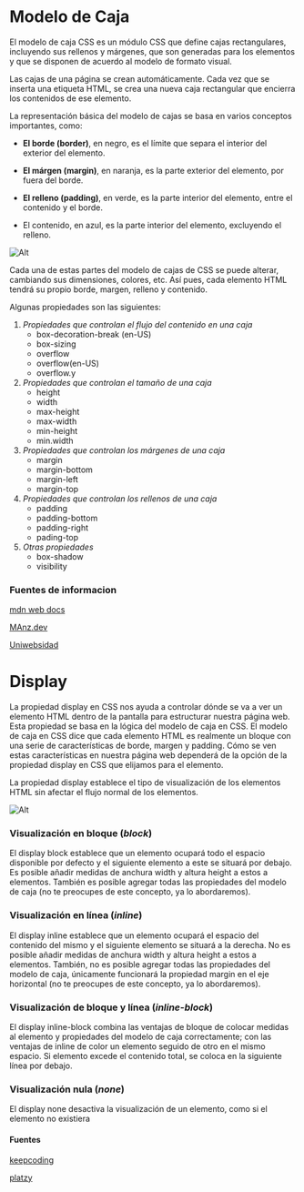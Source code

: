 # Modelo de Caja #
El modelo de caja CSS es un módulo CSS que define cajas rectangulares, incluyendo sus rellenos y márgenes, que son generadas para los elementos y que se disponen de acuerdo al modelo de formato visual.

Las cajas de una página se crean automáticamente. Cada vez que se inserta una etiqueta HTML, se crea una nueva caja rectangular que encierra los contenidos de ese elemento.

La representación básica del modelo de cajas se basa en varios conceptos importantes, como:

+ __El borde (border)__, en negro, es el límite que separa el interior del exterior del elemento.

+ __El márgen (margin)__, en naranja, es la parte exterior del elemento, por fuera del borde.
  
+ __El relleno (padding)__, en verde, es la parte interior del elemento, entre el contenido y el borde.
  
+ El contenido, en azul, es la parte interior del elemento, excluyendo el relleno.

![Alt](https://lenguajecss.com/css/modelo-de-cajas/que-es/modelo-de-cajas.png)

Cada una de estas partes del modelo de cajas de CSS se puede alterar, cambiando sus dimensiones, colores, etc. Así pues, cada elemento HTML tendrá su propio borde, margen, relleno y contenido.

Algunas propiedades son las siguientes:

1. _Propiedades que controlan el flujo del contenido en una caja_
   + box-decoration-break (en-US)
   + box-sizing
   + overflow
   + overflow(en-US)
   + overflow.y
2. _Propiedades que controlan el tamaño de una caja_
   + height
   + width
   + max-height
   + max-width
   + min-height
   + min.width
3. _Propiedades que controlan los márgenes de una caja_
   + margin
   + margin-bottom
   + margin-left
   + margin-top
4. _Propiedades que controlan los rellenos de una caja_
   + padding
   + padding-bottom
   + padding-right
   + pading-top
5. _Otras propiedades_
   + box-shadow
   + visibility

### __Fuentes de informacion__

[mdn web docs](https://developer.mozilla.org/es/docs/Web/CSS/CSS_box_model)

[MAnz.dev](https://lenguajecss.com/css/modelo-de-cajas/que-es/)

[Uniwebsidad](https://uniwebsidad.com/libros/css/capitulo-4)
# Display #

La propiedad display en CSS nos ayuda a controlar dónde se va a ver un elemento HTML dentro de la pantalla para estructurar nuestra página web. Esta propiedad se basa en la lógica del modelo de caja en CSS. El modelo de caja en CSS dice que cada elemento HTML es realmente un bloque con una serie de características de borde, margen y padding. Cómo se ven estas características en nuestra página web dependerá de la opción de la propiedad display en CSS que elijamos para el elemento.

La propiedad display establece el tipo de visualización de los elementos HTML sin afectar el flujo normal de los elementos.

![Alt](https://static.platzi.com/media/articlases/Images/frontend_developer19.png)

###  Visualización en bloque (_block_)

El display block establece que un elemento ocupará todo el espacio disponible por defecto y el siguiente elemento a este se situará por debajo.
Es posible añadir medidas de anchura width y altura height a estos a elementos.
También es posible agregar todas las propiedades del modelo de caja (no te preocupes de este concepto, ya lo abordaremos).

### Visualización en línea (_inline_)

El display inline establece que un elemento ocupará el espacio del contenido del mismo y el siguiente elemento se situará a la derecha.
No es posible añadir medidas de anchura width y altura height a estos a elementos.
También, no es posible agregar todas las propiedades del modelo de caja, únicamente funcionará la propiedad margin en el eje horizontal (no te preocupes de este concepto, ya lo abordaremos).

### Visualización de bloque y línea (_inline-block_)

El display inline-block combina las ventajas de bloque de colocar medidas al elemento y propiedades del modelo de caja correctamente; con las ventajas de inline de color un elemento seguido de otro en el mismo espacio.
Si elemento excede el contenido total, se coloca en la siguiente línea por debajo.

### Visualización nula (_none_)

El display none desactiva la visualización de un elemento, como si el elemento no existiera

#### Fuentes
[keepcoding](https://keepcoding.io/blog/propiedad-display-en-css/#Que_es_la_propiedad_display_en_CSS)

[platzy](https://platzi.com/clases/2467-frontend-developer/40838-tipos-de-display-mas-usados-block-inline-e-inline-/)

